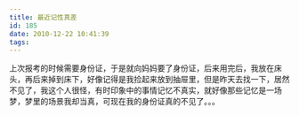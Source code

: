 ```yaml
---
title: 最近记性真差
id: 185
date: 2010-12-22 10:41:39
tags:
---
```


上次报考的时候需要身份证，于是就向妈妈要了身份证，后来用完后，我放在床头，再后来掉到床下，好像记得是我捡起来放到抽屉里，但是昨天去找一下，居然不见了，我这个人很怪，有时印象中的事情记忆不真实，就好像那些记忆是一场梦，梦里的场景我却当真，可现在我的身份证真的不见了。。。